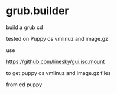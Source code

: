 # grub.builder


build a grub cd

tested on Puppy os vmlinuz and image.gz

use 

https://github.com/linesky/gui.iso.mount

to get puppy os vmlinuz and image.gz files

from cd puppy



